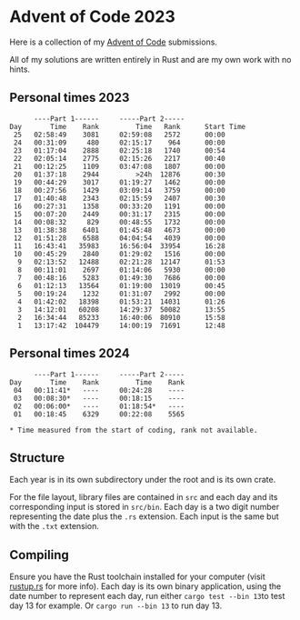 # Advent of Code 2023
Here is a collection of my [Advent of Code](https://adventofcode.com/) submissions.

All of my solutions are written entirely in Rust and are my own work with no hints.

## Personal times 2023
```
      ----Part 1------     -----Part 2-----
Day       Time    Rank         Time   Rank      Start Time
 25   02:58:49    3081     02:59:08   2572      00:00
 24   00:31:09     480     02:15:17    964      00:00
 23   01:17:04    2888     02:25:18   1740      00:54
 22   02:05:14    2775     02:15:26   2217      00:40
 21   00:12:25    1109     03:47:08   1807      00:00
 20   01:37:18    2944         >24h  12876      00:30
 19   00:44:29    3017     01:19:27   1462      00:00
 18   00:27:56    1429     03:09:14   3759      00:00
 17   01:40:48    2343     02:15:59   2407      00:30
 16   00:27:31    1358     00:33:20   1191      00:00
 15   00:07:20    2449     00:31:17   2315      00:00
 14   00:08:32     829     00:48:55   1732      00:00
 13   01:38:38    6401     01:45:48   4673      00:00
 12   01:51:28    6588     04:04:54   4039      00:00
 11   16:43:41   35983     16:56:04  33954      16:28
 10   00:45:29    2840     01:29:02   1516      00:00
  9   02:13:52   12488     02:21:28  12147      01:53
  8   00:11:01    2697     01:14:06   5930      00:00
  7   00:48:16    5283     01:49:30   7686      00:00
  6   01:12:13   13564     01:19:00  13019      00:45
  5   00:19:24    1232     01:31:07   2992      00:00
  4   01:42:02   18398     01:53:21  14031      01:26
  3   14:12:01   60208     14:29:37  50082      13:55
  2   16:34:44   85233     16:40:06  80910      15:58
  1   13:17:42  104479     14:00:19  71691      12:48
```

## Personal times 2024
```
      ----Part 1------     -----Part 2-----
Day       Time    Rank         Time    Rank
 04   00:11:41*   ----     00:24:28    ----
 03   00:08:30*   ----     00:18:15    ----
 02   00:06:00*   ----     01:18:54*   ----
 01   00:18:45    6329     00:22:08    5565

* Time measured from the start of coding, rank not available. 
```

## Structure
Each year is in its own subdirectory under the root and is its own crate.

For the file layout, library files are contained in `src` and each day and its corresponding input is stored in `src/bin`. Each day is a two digit number representing the date plus the `.rs` extension. Each input is the same but with the `.txt` extension.

## Compiling
Ensure you have the Rust toolchain installed for your computer (visit [rustup.rs](https://rustup.rs) for more info).
Each day is its own binary application, using the date number to represent each day,
run either `cargo test --bin 13`to test day 13 for example. Or `cargo run --bin 13`
to run day 13.



